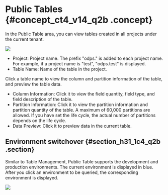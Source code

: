# Public Tables {#concept_ct4_v14_q2b .concept}

In the Public Table area, you can view tables created in all projects under the current tenant.

![](http://static-aliyun-doc.oss-cn-hangzhou.aliyuncs.com/assets/img/16331/15367344538216_en-US.png)

-   Project: Project name. The prefix "odps." is added to each project name. For example, if a project name is "test", "odps.test" is displayed.
-   Table Name: Name of the table in the project.

Click a table name to view the column and partition information of the table, and preview the table data.

-   Column Information: Click it to view the field quantity, field type, and field description of the table.
-   Partition Information: Click it to view the partition information and partition quantity of the table. A maximum of 60,000 partitions are allowed. If you have set the life cycle, the actual number of partitions depends on the life cycle.
-   Data Preview: Click it to preview data in the current table.

## Environment switchover {#section_h31_1c4_q2b .section}

Similar to Table Management, Public Table supports the development and production environments. The current environment is displayed in blue. After you click an environment to be queried, the corresponding environment is displayed.

![](http://static-aliyun-doc.oss-cn-hangzhou.aliyuncs.com/assets/img/16331/15367344538217_en-US.png)

